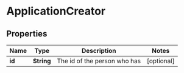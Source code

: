 

# ApplicationCreator


## Properties

| Name | Type | Description | Notes |
|------------ | ------------- | ------------- | -------------|
|**id** | **String** | The id of the person who has  |  [optional] |



